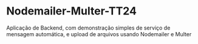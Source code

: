 # Nodemailer-Multer-TT24
Aplicação de Backend, com demonstração simples de serviço de mensagem automática, e upload de arquivos usando Nodemailer e Multer
